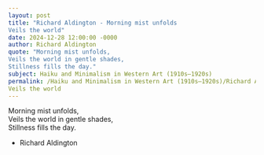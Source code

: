 ```yaml
---
layout: post
title: "Richard Aldington - Morning mist unfolds  
Veils the world"
date: 2024-12-28 12:00:00 -0000
author: Richard Aldington
quote: "Morning mist unfolds,  
Veils the world in gentle shades,  
Stillness fills the day."
subject: Haiku and Minimalism in Western Art (1910s–1920s)
permalink: /Haiku and Minimalism in Western Art (1910s–1920s)/Richard Aldington/Richard Aldington - Morning mist unfolds  
Veils the world
---
```


Morning mist unfolds,  
Veils the world in gentle shades,  
Stillness fills the day.

- Richard Aldington
